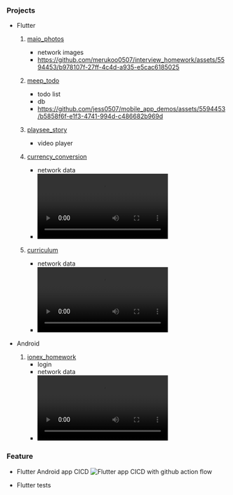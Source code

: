### Projects
- Flutter 
    1. [maio_photos](https://github.com/merukoo0507/interview_homework/tree/develop/maio_photos)
       - network images
       - https://github.com/merukoo0507/interview_homework/assets/5594453/b978107f-27ff-4c4d-a935-e5cac6185025
         
    2. [meep_todo](https://github.com/jess0507/CicdWithApps/tree/develop/meep_todo)
       - todo list
       - db
       - https://github.com/jess0507/mobile_app_demos/assets/5594453/b5858f6f-e1f3-4741-994d-c486682b969d
       
    3. [playsee_story](https://github.com/merukoo0507/interview_homework/tree/develop/playsee_story)
       - video player

    4. [currency_conversion](https://github.com/merukoo0507/interview_homework/tree/develop/currency_conversion)
       - network data
       - <video src="https://github.com/merukoo0507/interview_homework/assets/5594453/1f17d20a-1986-4970-9806-90229546a60f" >
       
    5. [curriculum](https://github.com/merukoo0507/interview_homework/tree/develop/curriculum)
       - network data
       - <video src="https://github.com/merukoo0507/interview_homework/assets/5594453/c598731d-14e2-42f3-81a8-eaea3693dee0" alt="curriculum">
       
- Android
    1. [ionex_homework](https://github.com/merukoo0507/interview_homework/tree/develop/ionex_homework)
       - login
       - network data
       - <video src="https://github.com/merukoo0507/interview_homework/assets/5594453/6b2e140e-fd8f-411b-b4ee-f43c5c50c138" />
    
### Feature
- Flutter Android app CICD
  ![Flutter app CICD with github action flow](https://github.com/jess0507/CicdWithApps/assets/5594453/54bd8196-f258-4614-a247-7baf53342cc5)

- Flutter tests
  
